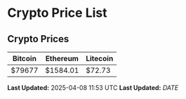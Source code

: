 # Crypto Price List

## Crypto Prices
| Bitcoin | Ethereum | Litecoin |
| ------- | -------- | -------- |
| $79677 | $1584.01 | $72.73 |
**Last Updated:** 2025-04-08 11:53 UTC
**Last Updated:** $DATE$
